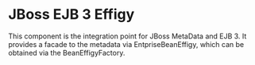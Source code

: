 JBoss EJB 3 Effigy
==================

This component is the integration point for JBoss MetaData and EJB 3. It
provides a facade to the metadata via EntpriseBeanEffigy, which can be
obtained via the BeanEffigyFactory.

